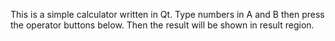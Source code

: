 This is a simple calculator written in Qt. Type numbers in A and B then press the operator buttons below. Then the result will be shown in result region.
